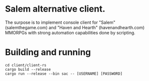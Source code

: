 # Salem alternative client. #

The surpose is to implement console client for "Salem" (salemthegame.com) and "Haven and Hearth" (havenandhearth.com) MMORPGs with strong automation capabilities done by scripting.

# Building and running #

```
cd client/client-rs
cargo build --release
cargo run --release --bin sac -- [USERNAME] [PASSWORD]
```